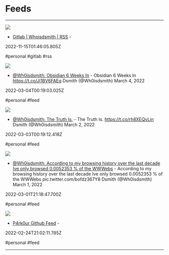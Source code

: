 # Feeds

---

![](https://rdl.ink/render/https%3A%2F%2Fgitlab.com%2Fwhoisdsmith.atom%3Ffeed_token%3DfqZFHHmfvd7zMuyK_3x1)

- [Gitlab | Whoisdsmith | RSS](https://gitlab.com/whoisdsmith.atom?feed_token=fqZFHHmfvd7zMuyK_3x1) - 

2022-11-15T01:46:05.805Z

#personal #gitlab #rss

![](https://rdl.ink/render/https%3A%2F%2Ftwitter.com%2FWh0isdsmith%2Fstatus%2F1499538358388903940)

- [@Wh0isdsmith: Obsidian 6 Weeks In](https://twitter.com/Wh0isdsmith/status/1499538358388903940) - Obsidian 6 Weeks In https://t.co/Ji1BV6FAEq Dsmith (@Wh0isdsmith) March 4, 2022

2022-03-04T00:19:03.025Z

#personal #feed

![](https://rdl.ink/render/https%3A%2F%2Ftwitter.com%2FWh0isdsmith%2Fstatus%2F1499171180330328070)

- [@Wh0isdsmith: The Truth Is.](https://twitter.com/Wh0isdsmith/status/1499171180330328070) - The Truth Is. https://t.co/rh8XEQvLin Dsmith (@Wh0isdsmith) March 2, 2022

2022-03-03T00:19:12.418Z

#personal #feed

![](https://rdl.ink/render/https%3A%2F%2Ftwitter.com%2FWh0isdsmith%2Fstatus%2F1498766411048665091)

- [@Wh0isdsmith: According to my browsing history over the last decade Ive only browsed 0.0052353 % of the WWWebs](https://twitter.com/Wh0isdsmith/status/1498766411048665091) - According to my browsing history over the last decade Ive only browsed 0.0052353 % of the WWWebs pic.twitter.com/bofdz367Y8 Dsmith (@Wh0isdsmith) March 1, 2022

2022-03-01T21:18:47.700Z

#personal #feed

![](https://rdl.ink/render/https%3A%2F%2Fgithub.com%2Fp4rk0ur.private.atom%3Ftoken%3DACF6VYMTAGWNXPMUGHS6OAOAEPJD2)

- [P4rk0ur Github Feed](https://github.com/p4rk0ur.private.atom?token=ACF6VYMTAGWNXPMUGHS6OAOAEPJD2) - 

2022-02-24T21:02:11.785Z

#personal #feed

---

